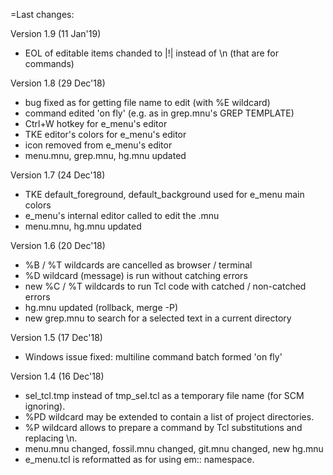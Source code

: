 =Last changes:

Version 1.9 (11 Jan'19)

  - EOL of editable items chanded to |!| instead of \\n (that are for commands)


Version 1.8 (29 Dec'18)

  - bug fixed as for getting file name to edit (with %E wildcard)
  - command edited 'on fly' (e.g. as in grep.mnu's GREP TEMPLATE)
  - Ctrl+W hotkey for e_menu's editor
  - TKE editor's colors for e_menu's editor
  - icon removed from e_menu's editor
  - menu.mnu, grep.mnu, hg.mnu updated


Version 1.7 (24 Dec'18)

  - TKE default_foreground, default_background used for e_menu main colors
  - e_menu's internal editor called to edit the .mnu
  - menu.mnu, hg.mnu updated


Version 1.6 (20 Dec'18)

  - %B / %T wildcards are cancelled as browser / terminal
  - %D wildcard (message) is run without catching errors
  - new %C / %T wildcards to run Tcl code with catched / non-catched errors
  - hg.mnu updated (rollback, merge -P)
  - new grep.mnu to search for a selected text in a current directory


Version 1.5 (17 Dec'18)

  - Windows issue fixed: multiline command batch formed 'on fly'


Version 1.4 (16 Dec'18)

  - sel_tcl.tmp instead of tmp_sel.tcl as a temporary file name (for SCM ignoring).
  - %PD wildcard may be extended to contain a list of project directories.
  - %P wildcard allows to prepare a command by Tcl substitutions and replacing \n.
  - menu.mnu changed, fossil.mnu changed, git.mnu changed, new hg.mnu
  - e_menu.tcl is reformatted as for using em:: namespace.

